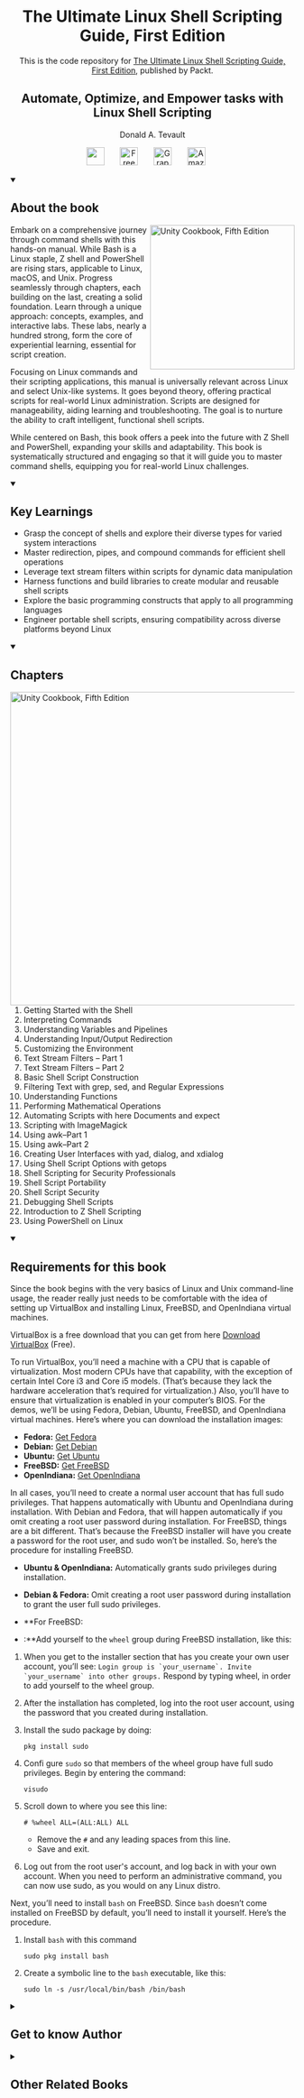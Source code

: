 <h1 align="center">
The Ultimate Linux Shell Scripting Guide, First Edition</h1>
<p align="center">This is the code repository for <a href ="https://www.packtpub.com/en-us/product/the-ultimate-linux-shell-scripting-guide-first-edition/9781835463574"> The Ultimate Linux Shell Scripting Guide, First Edition</a>, published by Packt.
</p>

<h2 align="center">
Automate, Optimize, and Empower tasks with Linux Shell Scripting
</h2>
<p align="center">
Donald A.  Tevault</p>

<p align="center">
   <a href="https://packt.link/SecNet" alt="Discord" title="Learn more on the Discord server"><img width="32px" src="https://cliply.co/wp-content/uploads/2021/08/372108630_DISCORD_LOGO_400.gif"/></a>
  &#8287;&#8287;&#8287;&#8287;&#8287;
  <a href="https://packt.link/free-ebook/9781835463574"><img width="32px" alt="Free PDF" title="Free PDF" src="https://cdn-icons-png.flaticon.com/512/4726/4726010.png"/></a>
 &#8287;&#8287;&#8287;&#8287;&#8287;
  <a href="https://packt.link/gbp/9781835463574"><img width="32px" alt="Graphic Bundle" title="Graphic Bundle" src="https://cdn-icons-png.flaticon.com/512/2659/2659360.png"/></a>
  &#8287;&#8287;&#8287;&#8287;&#8287;
   <a href="https://www.amazon.com/Ultimate-Linux-Shell-Scripting-Guide/dp/1835463576/"><img width="32px" alt="Amazon" title="Get your copy" src="https://cdn-icons-png.flaticon.com/512/15466/15466027.png"/></a>
  &#8287;&#8287;&#8287;&#8287;&#8287;
</p>
<details open> 
  <summary><h2>About the book</summary>
<a href="https://www.packtpub.com/product/unity-cookbook-fifth-edition/9781805123026">
<img src="https://content.packt.com/B21693/cover_image_small.jpg" alt="Unity Cookbook, Fifth Edition" height="256px" align="right">
</a>

Embark on a comprehensive journey through command shells with this hands-on manual. While Bash is a Linux staple, Z shell and PowerShell are rising stars, applicable to Linux, macOS, and Unix. Progress seamlessly through chapters, each building on the last, creating a solid foundation. Learn through a unique approach: concepts, examples, and interactive labs. These labs, nearly a hundred strong, form the core of experiential learning, essential for script creation.

Focusing on Linux commands and their scripting applications, this manual is universally relevant across Linux and select Unix-like systems. It goes beyond theory, offering practical scripts for real-world Linux administration. Scripts are designed for manageability, aiding learning and troubleshooting. The goal is to nurture the ability to craft intelligent, functional shell scripts.

While centered on Bash, this book offers a peek into the future with Z Shell and PowerShell, expanding your skills and adaptability. This book is systematically structured and engaging so that it will guide you to master command shells, equipping you for real-world Linux challenges.</details>
<details open> 
  <summary><h2>Key Learnings</summary>
<ul>

<li>Grasp the concept of shells and explore their diverse types for varied system interactions</li>

<li>Master redirection, pipes, and compound commands for efficient shell operations</li>

<li>Leverage text stream filters within scripts for dynamic data manipulation</li>

<li>Harness functions and build libraries to create modular and reusable shell scripts</li>

<li>Explore the basic programming constructs that apply to all programming languages</li>

<li>Engineer portable shell scripts, ensuring compatibility across diverse platforms beyond Linux</li>

</ul>

  </details>

<details open> 
  <summary><h2>Chapters</summary>
     <img src="https://cliply.co/wp-content/uploads/2020/02/372002150_DOCUMENTS_400px.gif" alt="Unity Cookbook, Fifth Edition" height="556px" align="right">
<ol>

  <li>Getting Started with the Shell</li>

  <li>Interpreting Commands</li>

  <li>Understanding Variables and Pipelines</li>

  <li>Understanding Input/Output Redirection</li>

  <li>Customizing the Environment</li>

  <li>Text Stream Filters – Part 1</li>

  <li>Text Stream Filters – Part 2</li>

  <li>Basic Shell Script Construction</li>

  <li>Filtering Text with grep, sed, and Regular Expressions</li>

  <li>Understanding Functions</li>

  <li>Performing Mathematical Operations</li>

  <li>Automating Scripts with here Documents and expect</li>

  <li>Scripting with ImageMagick</li>
 
  <li>Using awk–Part 1</li>

  <li>Using awk–Part 2</li>

  <li>Creating User Interfaces with yad, dialog, and xdialog</li>

  <li>Using Shell Script Options with getops</li>

  <li>Shell Scripting for Security Professionals</li>

  <li>Shell Script Portability</li>

  <li>Shell Script Security</li>

  <li>Debugging Shell Scripts</li>

  <li>Introduction to Z Shell Scripting</li>

  <li>Using PowerShell on Linux</li>

</ol>

</details>


<details open> 
  <summary><h2>Requirements for this book</summary>
Since the book begins with the very basics of Linux and Unix command-line usage, the reader really
just needs to be comfortable with the idea of setting up VirtualBox and installing Linux, FreeBSD, and
OpenIndiana virtual machines.
    
VirtualBox is a free download that you can get from here [Download VirtualBox](https://www.virtualbox.org/) (Free).

To run VirtualBox, you’ll need a machine with a CPU that is capable of virtualization. Most modern
CPUs have that capability, with the exception of certain Intel Core i3 and Core i5 models. (That’s because
they lack the hardware acceleration that’s required for virtualization.) Also, you’ll have to ensure
that virtualization is enabled in your computer’s BIOS.
For the demos, we’ll be using Fedora, Debian, Ubuntu, FreeBSD, and OpenIndiana virtual machines.
Here’s where you can download the installation images:

- **Fedora:** [Get Fedora](https://fedoraproject.org/)
- **Debian:** [Get Debian](https://www.debian.org/)
- **Ubuntu:** [Get Ubuntu](https://ubuntu.com/)
- **FreeBSD:** [Get FreeBSD](https://www.freebsd.org/)
- **OpenIndiana:** [Get OpenIndiana](https://openindiana.org/)

In all cases, you’ll need to create a normal user account that has full sudo privileges. That happens
automatically with Ubuntu and OpenIndiana during installation. With Debian and Fedora, that will
happen automatically if you omit creating a root user password during installation.
For FreeBSD, things are a bit different. That’s because the FreeBSD installer will have you create a
password for the root user, and sudo won’t be installed. So, here’s the procedure for installing FreeBSD.

- **Ubuntu & OpenIndiana:** Automatically grants sudo privileges during installation.
- **Debian & Fedora:** Omit creating a root user password during installation to grant the user full sudo privileges.

- **For FreeBSD:
- :**Add yourself to the `wheel` group during FreeBSD installation, like this:

1. When you get to the installer section that has you create your own user account, you’ll see:
   ```Login group is `your_username`. Invite `your_username` into other groups.```
   Respond by typing wheel, in order to add yourself to the wheel group.
  
2. After the installation has completed, log into the root user account, using the password that you created during installation.
3. Install the sudo package by doing:
     ```
     pkg install sudo
     ```
4. Confi gure `sudo` so that members of the wheel group have full sudo privileges. Begin by entering the command:
     ```
     visudo
     ```
5. Scroll down to where you see this line:
     ```
     # %wheel ALL=(ALL:ALL) ALL
     ```
     - Remove the `#` and any leading spaces from this line.
     - Save and exit.

6. Log out from the root user's account, and log back in with your own account.
   When you need to perform an administrative command, you can now use sudo, as you would on any Linux distro.

Next, you’ll need to install `bash` on FreeBSD.
Since `bash` doesn’t come installed on FreeBSD by default, you’ll need to install it yourself. Here’s the
procedure.

1. Install `bash` with this command
   ```
   sudo pkg install bash
    ```
2. Create a symbolic line to the `bash` executable, like this:
   ```
   sudo ln -s /usr/local/bin/bash /bin/bash
    ```
  </details>
    


<details> 
  <summary><h2>Get to know Author</h2></summary>

_Donald A.  Tevault_  but you can call him Donnie - got involved with Linux way back in 2006, and has been working with it ever since. He holds the Linux Professional Institute Level 3-Security certification, and the GIAC Incident Handler certification. Donnie is a professional Linux trainer, and thanks to the magic of the internet, teaches Linux classes literally the world over from the comfort of his living room. He's also a Linux security researcher for an IoT security company.



</details>
<details> 
  <summary><h2>Other Related Books</h2></summary>
<ul>

  <li><a href="https://www.packtpub.com/en-us/product/linux-kernel-programming-second-edition/9781803232225">Linux Kernel Programming, Second Edition</a></li>

  <li><a href="https://www.packtpub.com/en-us/product/the-software-developers-guide-to-linux-first-edition/9781804616925">The Software Developer's Guide to Linux, First Edition</a></li>
 
</ul>

</details>
